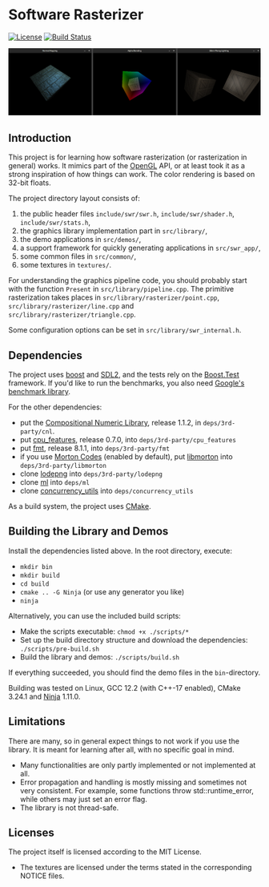 # Software Rasterizer

[![License](https://img.shields.io/github/license/flubbe/swr)](https://github.com/flubbe/swr/blob/main/LICENSE.txt)
[![Build Status](https://travis-ci.com/flubbe/swr.svg?branch=main)](https://travis-ci.com/flubbe/swr)

![Rasterizer Demos](screenshots/screenshots_combined.png)

## Introduction

This project is for learning how software rasterization (or rasterization in general) works. It mimics part of the
[OpenGL](https://www.khronos.org/opengl/) API, or at least took it as a strong inspiration of how things can work.
The color rendering is based on 32-bit floats.

The project directory layout consists of:
 1. the public header files `include/swr/swr.h`, `include/swr/shader.h`, `include/swr/stats.h`,
 2. the graphics library implementation part in `src/library/`,
 3. the demo applications in `src/demos/`,
 4. a support framework for quickly generating applications in `src/swr_app/`,
 5. some common files in `src/common/`,
 6. some textures in `textures/`.

For understanding the graphics pipeline code, you should probably start with the function `Present` in `src/library/pipeline.cpp`.
The primitive rasterization takes places in `src/library/rasterizer/point.cpp`, `src/library/rasterizer/line.cpp` and `src/library/rasterizer/triangle.cpp`.

Some configuration options can be set in `src/library/swr_internal.h`.

## Dependencies

The project uses [boost](https://www.boost.org/) and [SDL2](https://www.libsdl.org/), and the tests rely on the [Boost.Test](https://www.boost.org/)
framework. If you'd like to run the benchmarks, you also need [Google's benchmark library](https://github.com/google/benchmark).

For the other dependencies:
- put the [Compositional Numeric Library](https://github.com/johnmcfarlane/cnl), release 1.1.2, in `deps/3rd-party/cnl`.
- put [cpu_features](https://github.com/google/cpu_features), release 0.7.0, into `deps/3rd-party/cpu_features`
- put [fmt](https://github.com/fmtlib/fmt), release 8.1.1, into `deps/3rd-party/fmt`
- if you use [Morton Codes](https://en.wikipedia.org/wiki/Z-order_curve) (enabled by default), put [libmorton](https://github.com/Forceflow/libmorton) into `deps/3rd-party/libmorton`
- clone [lodepng](https://github.com/lvandeve/lodepng) into `deps/3rd-party/lodepng`
- clone [ml](https://github.com/flubbe/ml) into `deps/ml`
- clone [concurrency_utils](https://github.com/flubbe/concurrency_utils) into `deps/concurrency_utils`

As a build system, the project uses [CMake](https://cmake.org/).

## Building the Library and Demos

Install the dependencies listed above. In the root directory, execute:
- `mkdir bin`
- `mkdir build`
- `cd build`
- `cmake .. -G Ninja` (or use any generator you like)
- `ninja`

Alternatively, you can use the included build scripts:
- Make the scripts executable: `chmod +x ./scripts/*`
- Set up the build directory structure and download the dependencies: `./scripts/pre-build.sh`
- Build the library and demos: `./scripts/build.sh`

If everything succeeded, you should find the demo files in the `bin`-directory.

Building was tested on Linux, GCC 12.2 (with C++-17 enabled), CMake 3.24.1 and [Ninja](https://ninja-build.org/) 1.11.0.

## Limitations

There are many, so in general expect things to not work if you use the library. It is meant for learning after all,
with no specific goal in mind.
- Many functionalities are only partly implemented or not implemented at all.
- Error propagation and handling is mostly missing and sometimes not very consistent. For example, some functions
throw std::runtime_error, while others may just set an error flag.
- The library is not thread-safe.

## Licenses

The project itself is licensed according to the MIT License.
- The textures are licensed under the terms stated in the corresponding NOTICE files.
